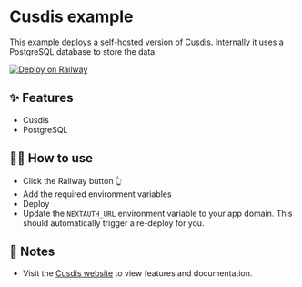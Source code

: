 # Cusdis example

This example deploys a self-hosted version of [Cusdis](https://cusdis.com/). Internally it uses a PostgreSQL database to store the data.

[![Deploy on Railway](https://railway.app/button.svg)](https://railway.app/new/template?template=https%3A%2F%2Fgithub.com%2Frailwayapp-starters%2Fcusdis&plugins=postgresql&envs=JWT_SECRET%2CUSERNAME%2CPASSWORD%2CNEXTAUTH_URL%2CPORT&USERNAMEDesc=Username+for+Cusdis+dashboard&PASSWORDDesc=Password+for+Cusdis+dashboard&NEXTAUTH_URLDesc=The+domain+for+your+Cusdis+app.+You+can+set+this+after+the+initial+deployment.&PORTDesc=The+default+PORT.+Do+not+change+this.&NEXTAUTH_URLDefault=http%3A%2F%2Flocalhost%3A3000%2F&PORTDefault=3000)

## ✨ Features

- Cusdis
- PostgreSQL

## 💁‍♀️ How to use

- Click the Railway button 👆
- Add the required environment variables
- Deploy
- Update the `NEXTAUTH_URL` environment variable to your app domain. This should automatically trigger a re-deploy for you.

## 📝 Notes

- Visit the [Cusdis website](https://cusdis.com/) to view features and documentation.
